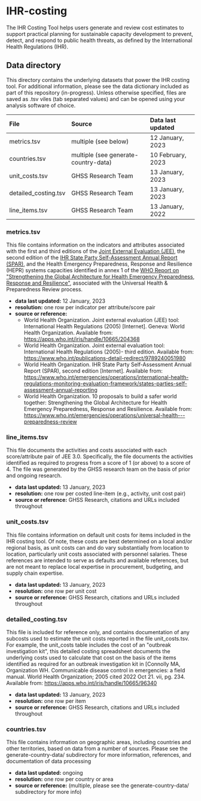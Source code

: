 # IHR-costing
The IHR Costing Tool helps users generate and review cost estimates to support practical planning for sustainable capacity development to prevent, detect, and respond to public health threats, as defined by the International Health Regulations (IHR).

## Data directory

This directory contains the underlying datasets that power the IHR costing tool. For additional information, please see the data dictionary included as part of this repository (in-progress). Unless otherwise specified, files are saved as .tsv viles (tab separated values) and can be opened using your analysis software of choice.


| File                    |  Source                                        | Data last updated
| :---                    | :---                                           | :--- 
| metrics.tsv             | multiple (see below)                           | 12 January, 2023
| countries.tsv           | multiple (see generate-country-data)           | 10 February, 2023
| unit_costs.tsv          | GHSS Research Team                             | 13 January, 2023
| detailed_costing.tsv    | GHSS Research Team                             | 13 January, 2023
| line_items.tsv          | GHSS Research Team                             | 13 January, 2022

### metrics.tsv
This file contains information on the indicators and attributes associated with the first and third editions of the [Joint External Evaluation (JEE)](https://www.who.int/publications/i/item/9789240051980), the second edition of the [IHR State Party Self-Assessment Annual Report (SPAR)](https://www.who.int/emergencies/operations/international-health-regulations-monitoring-evaluation-framework/states-parties-self-assessment-annual-reporting), and the Health Emergency Preparedness, Response and Resilience (HEPR) systems capacities identified in annex 1 of the [WHO Report on "Strengthening the Global Architecture for Health Emergency Preparedness, Response and Resilience"](https://www.who.int/emergencies/operations/universal-health---preparedness-review), associated with the Universal Health & Preparedness Review process. 

   - **data last updated:** 12 January, 2023 
   - **resolution:** one row per indicator per attribute/score pair
   - **source or reference:** 
      - World Health Organization. Joint external evaluation (JEE) tool: International Health Regulations (2005) [Internet]. Geneva: World Health Organization. Available from: https://apps.who.int/iris/handle/10665/204368
      - World Health Organization. Joint external evaluation tool: International Health Regulations (2005)- third edition. Available from: https://www.who.int/publications-detail-redirect/9789240051980 
      - World Health Organization. IHR State Party Self-Assessment Annual Report (SPAR), second edition [Internet]. Available from: https://www.who.int/emergencies/operations/international-health-regulations-monitoring-evaluation-framework/states-parties-self-assessment-annual-reporting
      - World Health Organization. 10 proposals to build a safer world together: Strengthening the Global Architecture for Health Emergency Preparedness, Response and Resilience. Available from: https://www.who.int/emergencies/operations/universal-health---preparedness-review


### line_items.tsv
This file documents the activities and costs associated with each score/attribute pair of JEE 3.0. Specifically, the file documents the activities identified as required to progress from a score of 1 (or above) to a score of 4. The file was generated by the GHSS research team on the basis of prior and ongoing research.

   - **data last updated:** 13 January, 2023
   - **resolution:** one row per costed line-item (e.g., activity, unit cost pair)
   - **source or reference:** GHSS Research, citations and URLs included throughout

### unit_costs.tsv
This file contains information on default unit costs for items included in the IHR costing tool. Of note, these costs are best determined on a local and/or regional basis, as unit costs can and do vary substantially from location to location, particularly unit costs associated with personnel salaries. These references are intended to serve as defaults and available references, but are not meant to replace local expertise in procurement, budgeting, and supply chain expertise.

   - **data last updated:** 13 January, 2023
   - **resolution:** one row per unit cost
   - **source or reference:** GHSS Research, citations and URLs included throughout

### detailed_costing.tsv
This file is included for reference only, and contains documentation of any subcosts used to estimate the unit costs reported in the file unit_costs.tsv. For example, the unit_costs table includes the cost of an "outbreak investigation kit", this detailed costing spreadsheet documents the underlying costs used to calculate that cost on the basis of the items identified as required for an outbreak investigation kit in [Connolly MA, Organization WH. Communicable disease control in emergencies: a field manual. World Health Organization; 2005 cited 2022 Oct 21. vii, pg. 234. Available from: https://apps.who.int/iris/handle/10665/96340

   - **data last updated:** 13 January, 2023
   - **resolution:** one row per item
   - **source or reference:** GHSS Research, citations and URLs included throughout

### countries.tsv
This file contains information on geographic areas, including countries and other territories, based on data from a number of sources. Please see the generate-country-data/ subdirectory for more information, references, and documentation of data processing

   - **data last updated:** ongoing
   - **resolution:** one row per country or area
   - **source or reference:** (multiple, please see the generate-country-data/ subdirectory for more info)

